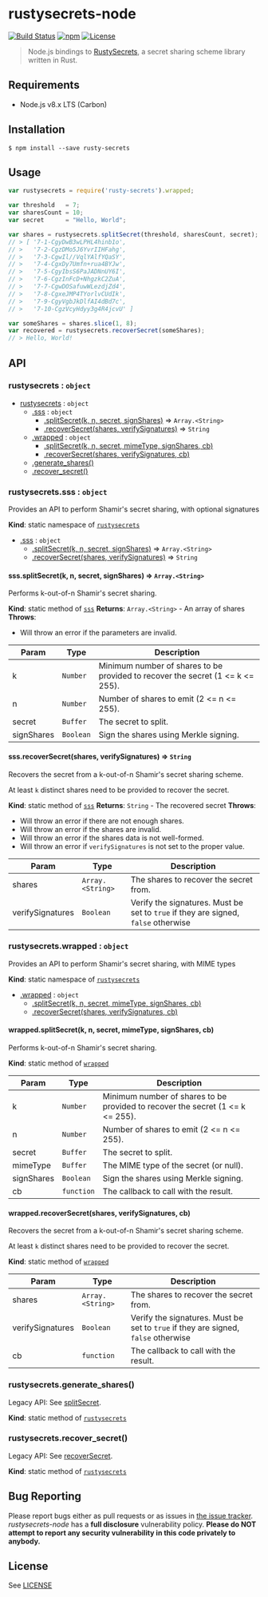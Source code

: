 # rustysecrets-node

[![Build Status](https://travis-ci.org/SpinResearch/rustysecrets-node.svg?branch=master)](https://travis-ci.org/SpinResearch/rustysecrets-node) [![npm](https://img.shields.io/npm/v/rusty-secrets.svg)](https://www.npmjs.com/package/rusty-secrets) [![License](https://img.shields.io/github/license/SpinResearch/rustysecrets-node.svg)]()

> Node.js bindings to [RustySecrets](https://github.com/SpinResearch/RustySecrets), a secret sharing scheme library written in Rust.

## Requirements

- Node.js v8.x LTS (Carbon)

## Installation

```shell
$ npm install --save rusty-secrets
```

## Usage

```javascript
var rustysecrets = require('rusty-secrets').wrapped;

var threshold   = 7;
var sharesCount = 10;
var secret      = "Hello, World";

var shares = rustysecrets.splitSecret(threshold, sharesCount, secret);
// > [ '7-1-CgyDwB3wLPHL4hinb1o',
// >   '7-2-CgzDMo5J6YvrIIHFahg',
// >   '7-3-CgwIl//VqlYAlfYQaSY',
// >   '7-4-CgxDy7Umfn+rua4BYJw',
// >   '7-5-CgyIbsS6PaJADNnUY6I',
// >   '7-6-CgzInFcD+NhgzkC2ZuA',
// >   '7-7-CgwDOSafuwWLezdjZd4',
// >   '7-8-CgxeJMP4TYorlvCUdIk',
// >   '7-9-CgyVgbJkDlfAI4dBd7c',
// >   '7-10-CgzVcyHdyy3g4R4jcvU' ]

var someShares = shares.slice(1, 8);
var recovered = rustysecrets.recoverSecret(someShares);
// > Hello, World!
```

## API

<a name="rustysecrets"></a>

### rustysecrets : <code>object</code>

* [rustysecrets](#rustysecrets) : <code>object</code>
    * [.sss](#rustysecrets.sss) : <code>object</code>
        * [.splitSecret(k, n, secret, signShares)](#rustysecrets.sss.splitSecret) ⇒ <code>Array.&lt;String&gt;</code>
        * [.recoverSecret(shares, verifySignatures)](#rustysecrets.sss.recoverSecret) ⇒ <code>String</code>
    * [.wrapped](#rustysecrets.wrapped) : <code>object</code>
        * [.splitSecret(k, n, secret, mimeType, signShares, cb)](#rustysecrets.wrapped.splitSecret)
        * [.recoverSecret(shares, verifySignatures, cb)](#rustysecrets.wrapped.recoverSecret)
    * [.generate_shares()](#rustysecrets.generate_shares)
    * [.recover_secret()](#rustysecrets.recover_secret)

<a name="rustysecrets.sss"></a>

### rustysecrets.sss : <code>object</code>
Provides an API to perform Shamir's secret sharing, with optional signatures

**Kind**: static namespace of [<code>rustysecrets</code>](#rustysecrets)

* [.sss](#rustysecrets.sss) : <code>object</code>
    * [.splitSecret(k, n, secret, signShares)](#rustysecrets.sss.splitSecret) ⇒ <code>Array.&lt;String&gt;</code>
    * [.recoverSecret(shares, verifySignatures)](#rustysecrets.sss.recoverSecret) ⇒ <code>String</code>

<a name="rustysecrets.sss.splitSecret"></a>

#### sss.splitSecret(k, n, secret, signShares) ⇒ <code>Array.&lt;String&gt;</code>
Performs k-out-of-n Shamir's secret sharing.

**Kind**: static method of [<code>sss</code>](#rustysecrets.sss)
**Returns**: <code>Array.&lt;String&gt;</code> - An array of shares
**Throws**:

- Will throw an error if the parameters are invalid.


| Param | Type | Description |
| --- | --- | --- |
| k | <code>Number</code> | Minimum number of shares to be provided to recover the secret (1 <= k <= 255). |
| n | <code>Number</code> | Number of shares to emit (2 <= n <= 255). |
| secret | <code>Buffer</code> | The secret to split. |
| signShares | <code>Boolean</code> | Sign the shares using Merkle signing. |

<a name="rustysecrets.sss.recoverSecret"></a>

#### sss.recoverSecret(shares, verifySignatures) ⇒ <code>String</code>
Recovers the secret from a k-out-of-n Shamir's secret sharing scheme.

At least `k` distinct shares need to be provided to recover the secret.

**Kind**: static method of [<code>sss</code>](#rustysecrets.sss)
**Returns**: <code>String</code> - The recovered secret
**Throws**:

- Will throw an error if there are not enough shares.
- Will throw an error if the shares are invalid.
- Will throw an error if the shares data is not well-formed.
- Will throw an error if `verifySignatures` is not set to the proper value.


| Param | Type | Description |
| --- | --- | --- |
| shares | <code>Array.&lt;String&gt;</code> | The shares to recover the secret from. |
| verifySignatures | <code>Boolean</code> | Verify the signatures.  Must be set to `true` if they are signed, `false` otherwise |

<a name="rustysecrets.wrapped"></a>

### rustysecrets.wrapped : <code>object</code>
Provides an API to perform Shamir's secret sharing, with MIME types

**Kind**: static namespace of [<code>rustysecrets</code>](#rustysecrets)

* [.wrapped](#rustysecrets.wrapped) : <code>object</code>
    * [.splitSecret(k, n, secret, mimeType, signShares, cb)](#rustysecrets.wrapped.splitSecret)
    * [.recoverSecret(shares, verifySignatures, cb)](#rustysecrets.wrapped.recoverSecret)

<a name="rustysecrets.wrapped.splitSecret"></a>

#### wrapped.splitSecret(k, n, secret, mimeType, signShares, cb)
Performs k-out-of-n Shamir's secret sharing.

**Kind**: static method of [<code>wrapped</code>](#rustysecrets.wrapped)

| Param | Type | Description |
| --- | --- | --- |
| k | <code>Number</code> | Minimum number of shares to be provided to recover the secret (1 <= k <= 255). |
| n | <code>Number</code> | Number of shares to emit (2 <= n <= 255). |
| secret | <code>Buffer</code> | The secret to split. |
| mimeType | <code>Buffer</code> | The MIME type of the secret (or null). |
| signShares | <code>Boolean</code> | Sign the shares using Merkle signing. |
| cb | <code>function</code> | The callback to call with the result. |

<a name="rustysecrets.wrapped.recoverSecret"></a>

#### wrapped.recoverSecret(shares, verifySignatures, cb)
Recovers the secret from a k-out-of-n Shamir's secret sharing scheme.

At least `k` distinct shares need to be provided to recover the secret.

**Kind**: static method of [<code>wrapped</code>](#rustysecrets.wrapped)

| Param | Type | Description |
| --- | --- | --- |
| shares | <code>Array.&lt;String&gt;</code> | The shares to recover the secret from. |
| verifySignatures | <code>Boolean</code> | Verify the signatures.  Must be set to `true` if they are signed, `false` otherwise |
| cb | <code>function</code> | The callback to call with the result. |

<a name="rustysecrets.generate_shares"></a>

### rustysecrets.generate_shares()
Legacy API: See [splitSecret](#rustysecrets.wrapped.splitSecret).

**Kind**: static method of [<code>rustysecrets</code>](#rustysecrets)
<a name="rustysecrets.recover_secret"></a>

### rustysecrets.recover_secret()
Legacy API: See [recoverSecret](#rustysecrets.wrapped.recoverSecret).

**Kind**: static method of [<code>rustysecrets</code>](#rustysecrets)

## Bug Reporting

Please report bugs either as pull requests or as issues in [the issue
tracker](https://github.com/SpinResearch/RustySecrets/issues). *rustysecrets-node* has a
**full disclosure** vulnerability policy. **Please do NOT attempt to report
any security vulnerability in this code privately to anybody.**

## License

See [LICENSE](LICENSE)

